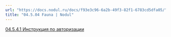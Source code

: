 ```yaml
---
url: "https://docs.nodul.ru/docs/f93e3c96-6a2b-49f3-82f1-6783cd5dfa05/"
title: "04.5.04 Fauna | Nodul"
---
```


[04.5.4.1 Инструкция по авторизации](https://docs.nodul.ru/docs/a1539962-2816-47c9-a00a-986f063d7606)